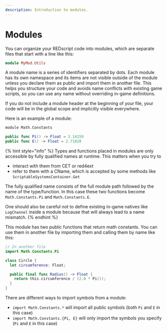 ```yaml
---
description: Introduction to modules.
---
```


# Modules

You can organize your REDscript code into modules, which are separate files that start with a line like this:

```haskell
module MyMod.Utils
```

A module name is a series of identifiers separated by dots. Each module has its own namespace and its items are not visible outside of the module unless you declare them as public and import them in another file. This helps you structure your code and avoids name conflicts with existing game scripts, so you can use any name without overriding in-game definitions.

If you do not include a module header at the beginning of your file, your code will be in the global scope and implicitly visible everywhere.

Here is an example of a module:

```swift
module Math.Constants

public func Pi() -> Float = 3.14159
public func E() -> Float = 2.71828
```

{% hint style="info" %}
Types and functions placed in modules are only accessible by fully qualified names at runtime. This matters when you try to

* interact with them from CET or red4ext
* refer to them with a CName, which is accepted by some methods like `ScriptableSystemsContainer.Get`

The fully qualified name consists of the full module path followed by the name of the type/function. In this case these two functions become `Math.Constants.Pi` and `Math.Constants.E`.&#x20;

One should also be careful not to define existing in-game natives like `LogChannel` inside a module because that will always lead to a name mismatch.
{% endhint %}

This module has two public functions that return math constants. You can use them in another file by importing them and calling them by name like this:

```swift
// In another file
import Math.Constants.Pi

class Circle {
  let circumference: Float;

  public final func Radius() -> Float {
    return this.circumference / (2.0 * Pi());
  }
}
```

There are different ways to import symbols from a module:

* `import Math.Constants.*` will import all public symbols (both `Pi` and `E` in this case)
* `import Math.Constants.{Pi, E}` will only import the symbols you specify (`Pi` and `E` in this case)
